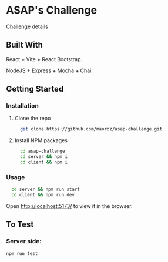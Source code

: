 # ASAP's Challenge

[Challenge details](https://cs1.ssltrust.me/s/YeaQjE8XFljaMxv)

## Built With

React + Vite + React Bootstrap.

NodeJS + Express + Mocha + Chai.

## Getting Started

### Installation

1. Clone the repo
   ```sh
     git clone https://github.com/maoroz/asap-challenge.git
   ```
2. Install NPM packages
   ```sh
     cd asap-challenge
     cd server && npm i
     cd client && npm i
   ```
### Usage

   ```sh
     cd server && npm run start
     cd client && npm run dev
   ```

Open [http://localhost:5173/](http://localhost:5173/) to view it in the browser.

## To Test 

### Server side:
```sh
npm run test
```